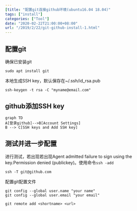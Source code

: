```yaml
---
[title: "配置git连接github环境(ubuntu16.04 18.04)"
tags: ["install"]
categories: ["Tool"]
date: "2020-02-22T21:00:00+08:00"
url: "/2019/2/22/git-github-install-1.html"
---
```


## 配置git

确保已安装git

```
sudo apt install git
```

本地生成SSH key，默认保存在~/.ssh/id_rsa.pub

```
ssh-keygen -t rsa -C "myname@email.com"
```

## github添加SSH key

````mermaid
graph TD
A[登录github]-->B[Account Settings]
B --> C[SSH keys and Add SSH key]
````

## 测试并进一步配置

进行测试，若出现若出现Agent admitted failure to sign using the key.Permission denied (publickey)。使用命令`ssh -add`

```
ssh -T git@github.com
```

配置git配置文件

```
git config --global user.name "your name"
git config --global user.email "your email"
```

```
git remote add <shortname> <url>
```




